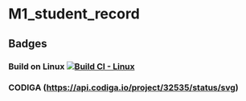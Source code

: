 # M1_student_record

## Badges
### Build on Linux [![Build CI - Linux](https://github.com/Ajithmathiyalagan/M1_Student_Record/actions/workflows/c-cpp.yml/badge.svg)](https://github.com/Ajithmathiyalagan/M1_Student_Record/actions/workflows/c-cpp.yml)
### CODIGA (https://api.codiga.io/project/32535/status/svg)
